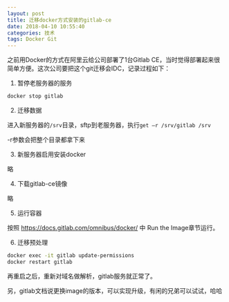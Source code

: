 ```yaml
---
layout: post
title: 迁移docker方式安装的gitlab-ce
date: 2018-04-10 10:55:40
categories: 技术
tags: Docker Git
---
```


之前用Docker的方式在阿里云给公司部署了1台Gitlab CE，当时觉得部署起来很简单方便。这次公司要把这个git迁移会IDC，记录过程如下：

1. 暂停老服务器的服务

```bash
docker stop gitlab
```

2. 迁移数据

  进入新服务器的`/srv`目录，sftp到老服务器，执行`get –r /srv/gitlab /srv`

  -r参数会把整个目录都拿下来

3. 新服务器启用安装docker

  略

4. 下载gitlab-ce镜像

  略

5. 运行容器

  按照 https://docs.gitlab.com/omnibus/docker/ 中 Run the Image章节运行。

6. 迁移预处理

```bash
docker exec -it gitlab update-permissions
docker restart gitlab
```

再重启之后，重新对域名做解析，gitlab服务就正常了。

另，gitlab文档说更换image的版本，可以实现升级，有闲的兄弟可以试试，哈哈
